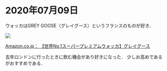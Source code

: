 # 2020年07月09日 


ウォッカはGREY GOOSE（グレイグース）というフランスのものが好き．



<a href="https://www.amazon.co.jp/GREY-GOOSE-%E3%82%B0%E3%83%AC%E3%82%A4%E3%82%B0%E3%83%BC%E3%82%B9-41GRE01SVODAM-700ml%C3%971%E6%9C%AC/dp/B003TJM57K/ref=as_li_ss_il?ie=UTF8&linkCode=li3&tag=takalatokyo02-22&linkId=63ff9a89c88ed527ce1be6c27d9779d5&language=ja_JP" target="_blank"><img border="0" src="//ws-fe.amazon-adsystem.com/widgets/q?_encoding=UTF8&ASIN=B003TJM57K&Format=_SL250_&ID=AsinImage&MarketPlace=JP&ServiceVersion=20070822&WS=1&tag=takalatokyo02-22&language=ja_JP" ></a><img src="https://ir-jp.amazon-adsystem.com/e/ir?t=takalatokyo02-22&language=ja_JP&l=li3&o=9&a=B003TJM57K" width="1" height="1" border="0" alt="" style="border:none !important; margin:0px !important;" />


[Amazon.co.jp： 【世界No.1スーパープレミアムウォッカ】グレイグース](https://amzn.to/3gzA9uy)


去年ロンドンに行ったときに飲む機会があり好きになった．
少しお高めであるがおすすめである．
